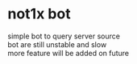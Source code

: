 # not1x bot  

simple bot to query server source  
bot are still unstable and slow  
more feature will be added on future  
